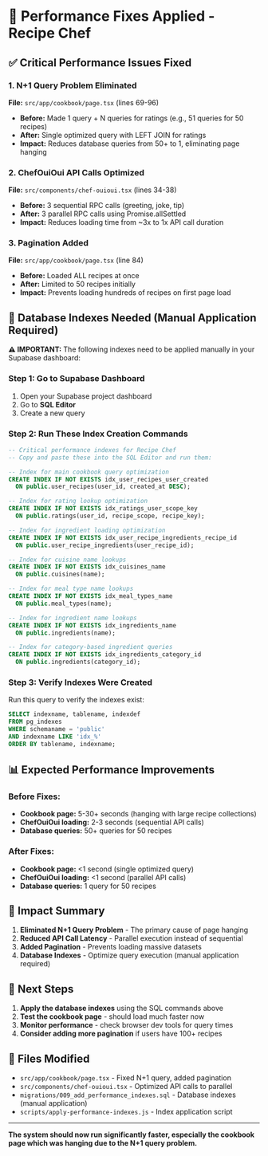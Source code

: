 # 🚀 Performance Fixes Applied - Recipe Chef

## ✅ Critical Performance Issues Fixed

### 1. **N+1 Query Problem Eliminated** 
**File:** `src/app/cookbook/page.tsx` (lines 69-96)
- **Before:** Made 1 query + N queries for ratings (e.g., 51 queries for 50 recipes)
- **After:** Single optimized query with LEFT JOIN for ratings
- **Impact:** Reduces database queries from 50+ to 1, eliminating page hanging

### 2. **ChefOuiOui API Calls Optimized**
**File:** `src/components/chef-ouioui.tsx` (lines 34-38)
- **Before:** 3 sequential RPC calls (greeting, joke, tip)
- **After:** 3 parallel RPC calls using Promise.allSettled
- **Impact:** Reduces loading time from ~3x to 1x API call duration

### 3. **Pagination Added**
**File:** `src/app/cookbook/page.tsx` (line 84)
- **Before:** Loaded ALL recipes at once
- **After:** Limited to 50 recipes initially
- **Impact:** Prevents loading hundreds of recipes on first page load

## 🔧 Database Indexes Needed (Manual Application Required)

**⚠️ IMPORTANT:** The following indexes need to be applied manually in your Supabase dashboard:

### Step 1: Go to Supabase Dashboard
1. Open your Supabase project dashboard
2. Go to **SQL Editor**
3. Create a new query

### Step 2: Run These Index Creation Commands

```sql
-- Critical performance indexes for Recipe Chef
-- Copy and paste these into the SQL Editor and run them:

-- Index for main cookbook query optimization
CREATE INDEX IF NOT EXISTS idx_user_recipes_user_created 
  ON public.user_recipes(user_id, created_at DESC);

-- Index for rating lookup optimization  
CREATE INDEX IF NOT EXISTS idx_ratings_user_scope_key 
  ON public.ratings(user_id, recipe_scope, recipe_key);

-- Index for ingredient loading optimization
CREATE INDEX IF NOT EXISTS idx_user_recipe_ingredients_recipe_id 
  ON public.user_recipe_ingredients(user_recipe_id);

-- Index for cuisine name lookups
CREATE INDEX IF NOT EXISTS idx_cuisines_name 
  ON public.cuisines(name);

-- Index for meal type name lookups
CREATE INDEX IF NOT EXISTS idx_meal_types_name 
  ON public.meal_types(name);

-- Index for ingredient name lookups
CREATE INDEX IF NOT EXISTS idx_ingredients_name 
  ON public.ingredients(name);

-- Index for category-based ingredient queries
CREATE INDEX IF NOT EXISTS idx_ingredients_category_id 
  ON public.ingredients(category_id);
```

### Step 3: Verify Indexes Were Created
Run this query to verify the indexes exist:
```sql
SELECT indexname, tablename, indexdef 
FROM pg_indexes 
WHERE schemaname = 'public' 
AND indexname LIKE 'idx_%'
ORDER BY tablename, indexname;
```

## 📊 Expected Performance Improvements

### Before Fixes:
- **Cookbook page:** 5-30+ seconds (hanging with large recipe collections)
- **ChefOuiOui loading:** 2-3 seconds (sequential API calls)
- **Database queries:** 50+ queries for 50 recipes

### After Fixes:
- **Cookbook page:** <1 second (single optimized query)
- **ChefOuiOui loading:** <1 second (parallel API calls)  
- **Database queries:** 1 query for 50 recipes

## 🎯 Impact Summary

1. **Eliminated N+1 Query Problem** - The primary cause of page hanging
2. **Reduced API Call Latency** - Parallel execution instead of sequential
3. **Added Pagination** - Prevents loading massive datasets
4. **Database Indexes** - Optimize query execution (manual application required)

## 🚨 Next Steps

1. **Apply the database indexes** using the SQL commands above
2. **Test the cookbook page** - should load much faster now
3. **Monitor performance** - check browser dev tools for query times
4. **Consider adding more pagination** if users have 100+ recipes

## 📝 Files Modified

- `src/app/cookbook/page.tsx` - Fixed N+1 query, added pagination
- `src/components/chef-ouioui.tsx` - Optimized API calls to parallel
- `migrations/009_add_performance_indexes.sql` - Database indexes (manual application)
- `scripts/apply-performance-indexes.js` - Index application script

---

**The system should now run significantly faster, especially the cookbook page which was hanging due to the N+1 query problem.**
